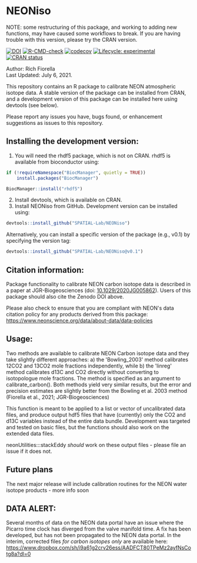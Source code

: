 # NEONiso

NOTE: some restructuring of this package, and working to adding new functions, may have caused some workflows to break. If you are having trouble with this version, please try the CRAN version.

<!-- badges: start -->
[![DOI](https://zenodo.org/badge/188347333.svg)](https://zenodo.org/badge/latestdoi/188347333)
[![R-CMD-check](https://github.com/SPATIAL-Lab/NEONiso/workflows/R-CMD-check/badge.svg)](https://github.com/SPATIAL-Lab/NEONiso/actions)
[![codecov](https://codecov.io/gh/SPATIAL-Lab/NEONiso/branch/main/graph/badge.svg?token=ZHDFEU5NZW)](https://codecov.io/gh/SPATIAL-Lab/NEONiso)
[![Lifecycle: experimental](https://img.shields.io/badge/lifecycle-experimental-orange.svg)](https://lifecycle.r-lib.org/articles/stages.html#experimental)
[![CRAN status](https://www.r-pkg.org/badges/version/NEONiso)](https://CRAN.R-project.org/package=NEONiso)
<!-- badges: end -->

Author: Rich Fiorella \
Last Updated: July 6, 2021.

This repository contains an R package to calibrate NEON atmospheric isotope data. A stable version of the package can be installed from CRAN, and a development version of this package can be installed here using devtools (see below).

Please report any issues you have, bugs found, or enhancement suggestions as issues to this repository.



## Installing the development version:
1) You will need the rhdf5 package, which is not on CRAN. rhdf5 is available from bioconductor using:
```R
if (!requireNamespace("BiocManager", quietly = TRUE))
    install.packages("BiocManager")

BiocManager::install("rhdf5")
```
2) Install devtools, which is available on CRAN.
3) Install NEONiso from GitHub. Development version can be installed using:
```R
devtools::install_github("SPATIAL-Lab/NEONiso")
```
Alternatively, you can install a specific version of the package (e.g., v0.1)
by specifying the version tag:
```R
devtools::install_github("SPATIAL-Lab/NEONiso@v0.1")
```

## Citation information:
Package functionality to calibrate NEON carbon isotope data is described in a paper at JGR-Biogeosciences (doi: [10.1029/2020JG005862](https://doi.org/10.1029/2020JG005862)). Users of this package should also cite the Zenodo DOI above.

Please also check to ensure that you are compliant with NEON's data citation policy for any
products derived from this package: https://www.neonscience.org/data/about-data/data-policies

## Usage:

Two methods are available to calibrate NEON Carbon isotope data and they take slightly different approaches: a) the 'Bowling_2003' method calibrates 12CO2 and 13CO2 mole fractions independently, while b) the 'linreg' method calibrates d13C and CO2 directly without converting to isotopologue mole fractions. The method is specified as an argument to calibrate_carbon(). Both methods yield very similar results, but the error and precision estimates are slightly better from the Bowling et al. 2003 method (Fiorella et al., 2021; JGR-Biogeosciences)

This function is meant to be applied to a list or vector of uncalibrated data files, and produce output hdf5 files that have (currently) only the CO2 and d13C variables instead of the entire data bundle. Development was targeted and tested on basic files, but the functions should also work on the extended data files.

neonUtilities:::stackEddy *should* work on these output files - please file an issue if it does not.

## Future plans
The next major release will include calibration routines for the NEON water isotope products - more info soon

## DATA ALERT:

Several months of data on the NEON data portal have an issue where the Picarro time clock has diverged from the valve manifold time. A fix has been developed, but has not been propagated to the NEON data portal. In the interim, corrected files *for carbon isotopes only* are available here: https://www.dropbox.com/sh/i9a61g2crv26ess/AADFCT80TPeMz2ayfNsCotg8a?dl=0


